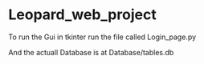 # Leopard_web_project

To run the Gui in tkinter run the file called Login_page.py

And the actuall Database is at Database/tables.db

